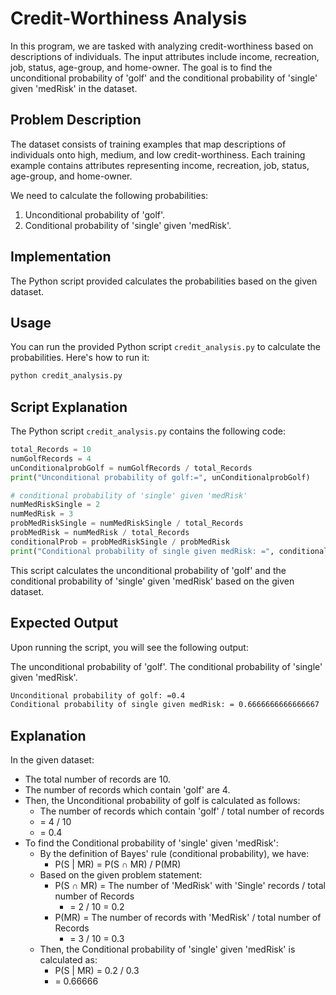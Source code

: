 # Credit-Worthiness Analysis

In this program, we are tasked with analyzing credit-worthiness based on descriptions of individuals. The input attributes include income, recreation, job, status, age-group, and home-owner. The goal is to find the unconditional probability of 'golf' and the conditional probability of 'single' given 'medRisk' in the dataset.

## Problem Description

The dataset consists of training examples that map descriptions of individuals onto high, medium, and low credit-worthiness. Each training example contains attributes representing income, recreation, job, status, age-group, and home-owner.

We need to calculate the following probabilities:
1. Unconditional probability of 'golf'.
2. Conditional probability of 'single' given 'medRisk'.

## Implementation

The Python script provided calculates the probabilities based on the given dataset.

## Usage

You can run the provided Python script `credit_analysis.py` to calculate the probabilities. Here's how to run it:

```bash
python credit_analysis.py
```
## Script Explanation
The Python script `credit_analysis.py` contains the following code:

```python
total_Records = 10
numGolfRecords = 4
unConditionalprobGolf = numGolfRecords / total_Records
print("Unconditional probability of golf:=", unConditionalprobGolf)

# conditional probability of 'single' given 'medRisk'
numMedRiskSingle = 2
numMedRisk = 3
probMedRiskSingle = numMedRiskSingle / total_Records
probMedRisk = numMedRisk / total_Records
conditionalProb = probMedRiskSingle / probMedRisk
print("Conditional probability of single given medRisk: =", conditionalProb)
```
This script calculates the unconditional probability of 'golf' and the conditional probability of 'single' given 'medRisk' based on the given dataset.

## Expected Output
Upon running the script, you will see the following output:

The unconditional probability of 'golf'.
The conditional probability of 'single' given 'medRisk'.

```html
Unconditional probability of golf: =0.4
Conditional probability of single given medRisk: = 0.6666666666666667
```
## Explanation
In the given dataset:

- The total number of records are 10.
- The number of records which contain 'golf' are 4.
- Then, the Unconditional probability of golf is calculated as follows:
  -  The number of records which contain 'golf' / total number of records
  - = 4 / 10
  -  = 0.4
- To find the Conditional probability of 'single' given 'medRisk':
  - By the definition of Bayes' rule (conditional probability), we have:
    - P(S | MR) = P(S ∩ MR) / P(MR)
  - Based on the given problem statement:
    - P(S ∩ MR) = The number of 'MedRisk' with 'Single' records / total number of Records
      - = 2 / 10 = 0.2
    - P(MR) = The number of records with 'MedRisk' / total number of Records
      - = 3 / 10 = 0.3
  - Then, the Conditional probability of 'single' given 'medRisk' is calculated as:
    - P(S | MR) = 0.2 / 0.3
    - = 0.66666
